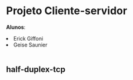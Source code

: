 # Projeto Cliente-servidor 

**Alunos**:<br>
   <li>Erick Giffoni<br>
   <li>Geise Saunier<br><br>

## half-duplex-tcp